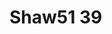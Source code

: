 <a name="material" />

# Shaw51 39
<script type="application/ld+json">
  {
    "@context": "https://schema.org/",
    "@type": "ChemicalSubstance",
    "http://purl.org/dc/terms/conformsTo":
      {
        "@type": "CreativeWork",
        "@id": "https://bioschemas.org/profiles/ChemicalSubstance/0.4-RELEASE/"
      },
    "@id": "https://egonw.github.io/nanowiki/nanowiki69.html#material",
    "name": "Shaw51 39",
    "sameAs": "http://127.0.0.1/mediawiki/index.php/Special:URIResolver/Shaw51_39"
  }
</script>


